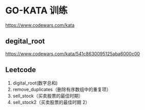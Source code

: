 # GO-KATA 训练

https://www.codewars.com/kata

## degital_root

https://www.codewars.com/kata/541c8630095125aba6000c00

## Leetcode

1. digital_root(数字总和)
2. remove_duplicates（删除有序数组中的重复项）
3. sell_stock（买卖股票的最佳时期）
4. sell_stock2（买卖股票的最佳时期 2）
